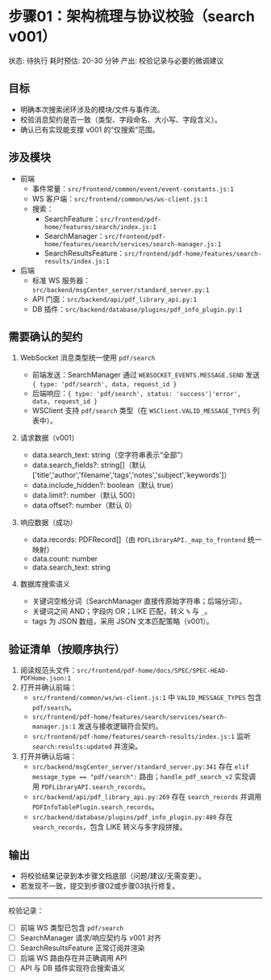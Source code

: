 # 步骤01：架构梳理与协议校验（search v001）

状态: 待执行
耗时预估: 20-30 分钟
产出: 校验记录与必要的微调建议

## 目标
- 明确本次搜索闭环涉及的模块/文件与事件流。
- 校验消息契约是否一致（类型、字段命名、大小写、字段含义）。
- 确认已有实现能支撑 v001 的“仅搜索”范围。

## 涉及模块
- 前端
  - 事件常量：`src/frontend/common/event/event-constants.js:1`
  - WS 客户端：`src/frontend/common/ws/ws-client.js:1`
  - 搜索：
    - SearchFeature：`src/frontend/pdf-home/features/search/index.js:1`
    - SearchManager：`src/frontend/pdf-home/features/search/services/search-manager.js:1`
    - SearchResultsFeature：`src/frontend/pdf-home/features/search-results/index.js:1`
- 后端
  - 标准 WS 服务器：`src/backend/msgCenter_server/standard_server.py:1`
  - API 门面：`src/backend/api/pdf_library_api.py:1`
  - DB 插件：`src/backend/database/plugins/pdf_info_plugin.py:1`

## 需要确认的契约
1) WebSocket 消息类型统一使用 `pdf/search`
   - 前端发送：SearchManager 通过 `WEBSOCKET_EVENTS.MESSAGE.SEND` 发送 `{ type: 'pdf/search', data, request_id }`
   - 后端响应：`{ type: 'pdf/search', status: 'success'|'error', data, request_id }`
   - WSClient 支持 `pdf/search` 类型（在 `WSClient.VALID_MESSAGE_TYPES` 列表中）。

2) 请求数据（v001）
   - data.search_text: string（空字符串表示“全部”）
   - data.search_fields?: string[]（默认 ['title','author','filename','tags','notes','subject','keywords']）
   - data.include_hidden?: boolean（默认 true）
   - data.limit?: number（默认 500）
   - data.offset?: number（默认 0）

3) 响应数据（成功）
   - data.records: PDFRecord[]（由 `PDFLibraryAPI._map_to_frontend` 统一映射）
   - data.count: number
   - data.search_text: string

4) 数据库搜索语义
   - 关键词空格分词（SearchManager 直接传原始字符串；后端分词）。
   - 关键词之间 AND；字段内 OR；LIKE 匹配，转义 `%` 与 `_`。
   - tags 为 JSON 数组，采用 JSON 文本匹配策略（v001）。

## 验证清单（按顺序执行）
1. 阅读规范头文件：`src/frontend/pdf-home/docs/SPEC/SPEC-HEAD-PDFHome.json:1`
2. 打开并确认前端：
   - `src/frontend/common/ws/ws-client.js:1` 中 `VALID_MESSAGE_TYPES` 包含 `pdf/search`。
   - `src/frontend/pdf-home/features/search/services/search-manager.js:1` 发送与接收逻辑符合契约。
   - `src/frontend/pdf-home/features/search-results/index.js:1` 监听 `search:results:updated` 并渲染。
3. 打开并确认后端：
   - `src/backend/msgCenter_server/standard_server.py:341` 存在 `elif message_type == "pdf/search":` 路由；`handle_pdf_search_v2` 实现调用 `PDFLibraryAPI.search_records`。
   - `src/backend/api/pdf_library_api.py:269` 存在 `search_records` 并调用 `PDFInfoTablePlugin.search_records`。
   - `src/backend/database/plugins/pdf_info_plugin.py:480` 存在 `search_records`，包含 LIKE 转义与多字段拼接。

## 输出
- 将校验结果记录到本步骤文档底部（问题/建议/无需变更）。
- 若发现不一致，提交到步骤02或步骤03执行修复。

---

校验记录：
- [ ] 前端 WS 类型已包含 `pdf/search`
- [ ] SearchManager 请求/响应契约与 v001 对齐
- [ ] SearchResultsFeature 正常订阅并渲染
- [ ] 后端 WS 路由存在并正确调用 API
- [ ] API 与 DB 插件实现符合搜索语义
